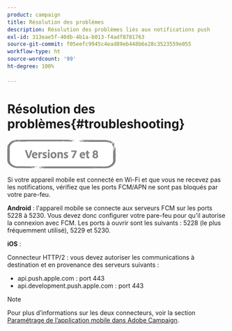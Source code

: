 ```yaml
---
product: campaign
title: Résolution des problèmes
description: Résolution des problèmes liés aux notifications push
exl-id: 313eae5f-40db-4b1a-b013-f4adf8781763
source-git-commit: f05eefc9945c4ead89eb448b6e28c3523559e055
workflow-type: ht
source-wordcount: '99'
ht-degree: 100%

---
```


# Résolution des problèmes{#troubleshooting}

![](../../assets/common.svg)

Si votre appareil mobile est connecté en Wi-Fi et que vous ne recevez pas les notifications, vérifiez que les ports FCM/APN ne sont pas bloqués par votre pare-feu.

**Android** : l&#39;appareil mobile se connecte aux serveurs FCM sur les ports 5228 à 5230. Vous devez donc configurer votre pare-feu pour qu&#39;il autorise la connexion avec FCM. Les ports à ouvrir sont les suivants : 5228 (le plus fréquemment utilisé), 5229 et 5230.

**iOS** :

Connecteur HTTP/2 : vous devez autoriser les communications à destination et en provenance des serveurs suivants :

* api.push.apple.com : port 443
* api.development.push.apple.com : port 443

>[!NOTE]
>
>Pour plus d’informations sur les deux connecteurs, voir la section [Paramétrage de l’application mobile dans Adobe Campaign](configuring-the-mobile-application.md).

